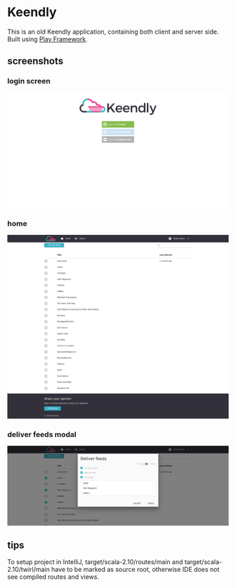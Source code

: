 # Keendly
This is an old Keendly application, containing both client and server side. Built using [Play Framework](https://www.playframework.com/).

## screenshots

### login screen
<img src="https://raw.githubusercontent.com/Keendly/keendly/master/screenshots/login.png" width="512" title="Login">

### home
<img src="https://raw.githubusercontent.com/Keendly/keendly/master/screenshots/feeds.png" width="512" title="Home">

### deliver feeds modal
<img src="https://raw.githubusercontent.com/Keendly/keendly/master/screenshots/deliver_modal.png" width="512" title="Deliver">


## tips
To setup project in IntelliJ, target/scala-2.10/routes/main and target/scala-2.10/twirl/main have to be marked as source root, otherwise IDE does not see compiled routes and views.
